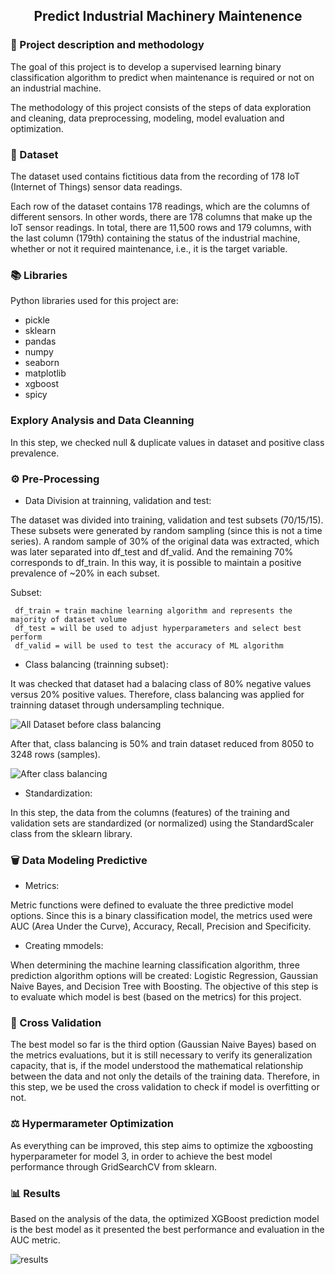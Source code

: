 <h2 align="center"> Predict Industrial Machinery Maintenence </h2>

### 📌 Project description and methodology

The goal of this project is to develop a supervised learning binary classification algorithm to predict when maintenance is required or not on an industrial machine.

The methodology of this project consists of the steps of data exploration and cleaning, data preprocessing, modeling, model evaluation and optimization.

### 📜 Dataset

The dataset used contains fictitious data from the recording of 178 IoT (Internet of Things) sensor data readings.

Each row of the dataset contains 178 readings, which are the columns of different sensors. In other words, there are 178 columns that make up the IoT sensor readings. In total, there are 11,500 rows and 179 columns, with the last column (179th) containing the status of the industrial machine, whether or not it required maintenance, i.e., it is the target variable.

### 📚 Libraries

Python libraries used for this project are:

- pickle
- sklearn
- pandas
- numpy
- seaborn
- matplotlib
- xgboost
- spicy  

### Explory Analysis and Data Cleanning

In this step, we checked null & duplicate values in dataset and  positive class prevalence.

### ⚙️ Pre-Processing

  - Data Division at trainning, validation and test: 

  The dataset was divided into training, validation and test subsets (70/15/15). These subsets were generated by random sampling (since this is not a time series). A random sample of 30% of the original data was extracted, which was later 
  separated into df_test and df_valid. And the remaining 70% corresponds to df_train. In this way, it is possible to maintain a positive prevalence of ~20% in each subset.

  Subset:
  
     df_train = train machine learning algorithm and represents the majority of dataset volume
     df_test = will be used to adjust hyperparameters and select best perform
     df_valid = will be used to test the accuracy of ML algorithm

  - Class balancing (trainning subset): 

  It was checked that dataset had a balacing class of 80% negative values versus 20% positive values. Therefore, class balancing was applied for trainning dataset through undersampling technique.
  
![All Dataset before class balancing](https://github.com/user-attachments/assets/18ab1366-5e96-4471-ac97-d5c9c17c5453)

  After that, class balancing is 50% and train dataset reduced from 8050 to 3248 rows (samples).

![After class balancing](https://github.com/user-attachments/assets/32db8d91-8ee6-4dae-aecc-9204aa5a9c34)

  - Standardization:

In this step, the data from the columns (features) of the training and validation sets are standardized (or normalized) using the StandardScaler class from the sklearn library.

###  🗑️ Data Modeling Predictive

  - Metrics:

Metric functions were defined to evaluate the three predictive model options.
Since this is a binary classification model, the metrics used were AUC (Area Under the Curve), Accuracy, Recall, Precision and Specificity.
  
  - Creating mmodels:

When determining the machine learning classification algorithm, three prediction algorithm options will be created: Logistic Regression, Gaussian Naive Bayes, and Decision Tree with Boosting.
The objective of this step is to evaluate which model is best (based on the metrics) for this project.

### 📗 Cross Validation

The best model so far is the third option (Gaussian Naive Bayes) based on the metrics evaluations, but it is still necessary to verify its generalization capacity, that is, if the model understood the mathematical relationship between the data and not only the details of the training data. Therefore, in this step, we be used the cross validation to check if model is overfitting or not.

### ⚖️ Hypermarameter Optimization

As everything can be improved, this step aims to optimize the xgboosting hyperparameter for model 3, in order to achieve the best model performance through GridSearchCV from sklearn.

### 📊 Results

Based on the analysis of the data, the optimized XGBoost prediction model is the best model as it presented the best performance and evaluation in the AUC metric.

![results](https://github.com/user-attachments/assets/6e006577-9b1e-4685-a7ea-e11bf85b1e90)


